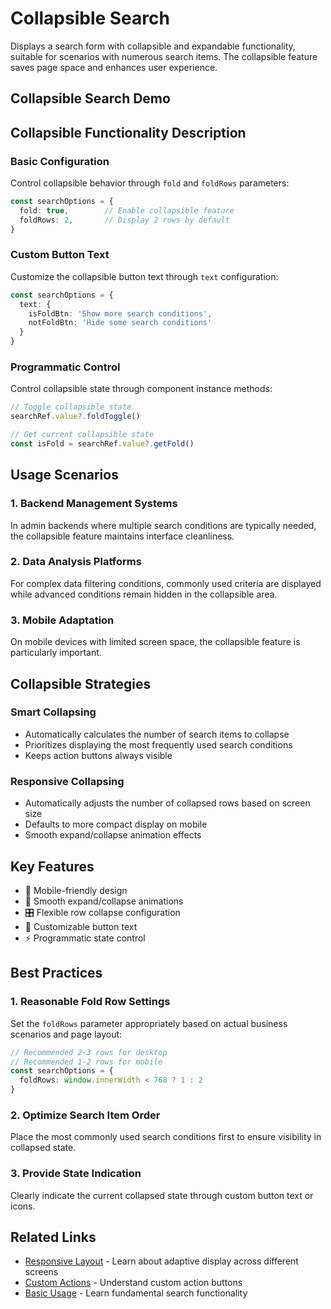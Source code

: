 # Collapsible Search

Displays a search form with collapsible and expandable functionality, suitable for scenarios with numerous search items. The collapsible feature saves page space and enhances user experience.

## Collapsible Search Demo

<DemoPreview dir="demos/ma-search/collapsible-search" />

## Collapsible Functionality Description

### Basic Configuration
Control collapsible behavior through `fold` and `foldRows` parameters:

```typescript
const searchOptions = {
  fold: true,        // Enable collapsible feature
  foldRows: 2,       // Display 2 rows by default
}
```

### Custom Button Text
Customize the collapsible button text through `text` configuration:

```typescript
const searchOptions = {
  text: {
    isFoldBtn: 'Show more search conditions',
    notFoldBtn: 'Hide some search conditions'
  }
}
```

### Programmatic Control
Control collapsible state through component instance methods:

```typescript
// Toggle collapsible state
searchRef.value?.foldToggle()

// Get current collapsible state
const isFold = searchRef.value?.getFold()
```

## Usage Scenarios

### 1. Backend Management Systems
In admin backends where multiple search conditions are typically needed, the collapsible feature maintains interface cleanliness.

### 2. Data Analysis Platforms
For complex data filtering conditions, commonly used criteria are displayed while advanced conditions remain hidden in the collapsible area.

### 3. Mobile Adaptation
On mobile devices with limited screen space, the collapsible feature is particularly important.

## Collapsible Strategies

### Smart Collapsing
- Automatically calculates the number of search items to collapse
- Prioritizes displaying the most frequently used search conditions
- Keeps action buttons always visible

### Responsive Collapsing
- Automatically adjusts the number of collapsed rows based on screen size
- Defaults to more compact display on mobile
- Smooth expand/collapse animation effects

## Key Features

- 📱 Mobile-friendly design
- 🔄 Smooth expand/collapse animations
- 🎛 Flexible row collapse configuration
- 📝 Customizable button text
- ⚡ Programmatic state control

## Best Practices

### 1. Reasonable Fold Row Settings
Set the `foldRows` parameter appropriately based on actual business scenarios and page layout:

```typescript
// Recommended 2-3 rows for desktop
// Recommended 1-2 rows for mobile
const searchOptions = {
  foldRows: window.innerWidth < 768 ? 1 : 2
}
```

### 2. Optimize Search Item Order
Place the most commonly used search conditions first to ensure visibility in collapsed state.

### 3. Provide State Indication
Clearly indicate the current collapsed state through custom button text or icons.

## Related Links

- [Responsive Layout](./responsive-layout) - Learn about adaptive display across different screens
- [Custom Actions](./custom-actions) - Understand custom action buttons
- [Basic Usage](./basic-usage) - Learn fundamental search functionality